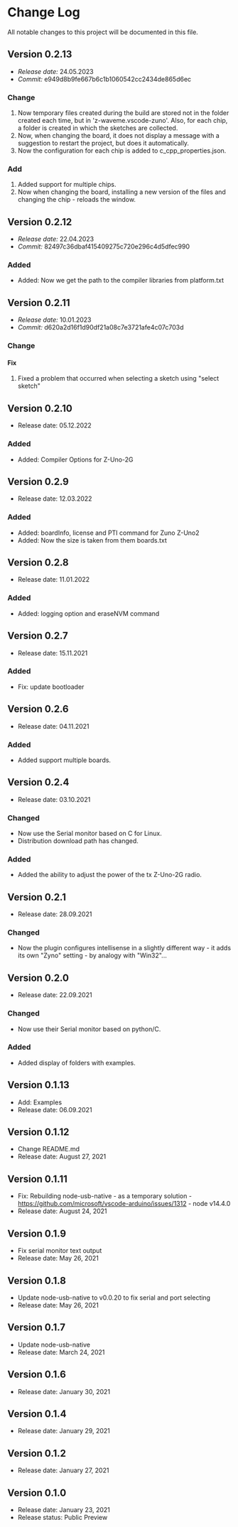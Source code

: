 # Change Log
All notable changes to this project will be documented in this file.


## Version 0.2.13
- *Release date:* 24.05.2023
- *Commit:* e949d8b9fe667b6c1b1060542cc2434de865d6ec
### Change
1. Now temporary files created during the build are stored not in the folder created each time, but in 'z-waveme.vscode-zuno'. Also, for each chip, a folder is created in which the sketches are collected.
2. Now, when changing the board, it does not display a message with a suggestion to restart the project, but does it automatically.
3. Now the configuration for each chip is added to c_cpp_properties.json.

### Add
1. Added support for multiple chips.
2. Now when changing the board, installing a new version of the files and changing the chip - reloads the window.


## Version 0.2.12
- *Release date:* 22.04.2023
- *Commit:* 82497c36dbaf415409275c720e296c4d5dfec990

### Added
- Added: Now we get the path to the compiler libraries from platform.txt



## Version 0.2.11
- *Release date:* 10.01.2023
- *Commit:* d620a2d16f1d90df21a08c7e3721afe4c07c703d
### Change

#### Fix
1. Fixed a problem that occurred when selecting a sketch using "select sketch"



## Version 0.2.10
- Release date: 05.12.2022

### Added
- Added: Compiler Options for Z-Uno-2G



## Version 0.2.9
- Release date: 12.03.2022

### Added
- Added: boardInfo, license and PTI command for Zuno Z-Uno2
- Added: Now the size is taken from them boards.txt



## Version 0.2.8
- Release date: 11.01.2022

### Added
- Added: logging option and eraseNVM command



## Version 0.2.7
- Release date: 15.11.2021

### Added
- Fix: update bootloader



## Version 0.2.6
- Release date: 04.11.2021

### Added
- Added support multiple boards.



## Version 0.2.4
- Release date: 03.10.2021

### Changed
- Now use the Serial monitor based on C for Linux.
- Distribution download path has changed.

### Added
- Added the ability to adjust the power of the tx Z-Uno-2G radio.



## Version 0.2.1
- Release date: 28.09.2021

### Changed
- Now the plugin configures intellisense in a slightly different way - it adds its own "Zyno" setting - by analogy with "Win32"...



## Version 0.2.0
- Release date: 22.09.2021

### Changed
- Now use their Serial monitor based on python/C.

### Added
- Added display of folders with examples. 



## Version 0.1.13
- Add: Examples
- Release date: 06.09.2021



## Version 0.1.12
- Change README.md
- Release date: August 27, 2021



## Version 0.1.11
- Fix: Rebuilding node-usb-native - as a temporary solution - https://github.com/microsoft/vscode-arduino/issues/1312 - node v14.4.0
- Release date: August 24, 2021



## Version 0.1.9
- Fix serial monitor text output
- Release date: May 26, 2021



## Version 0.1.8
- Update node-usb-native to v0.0.20 to fix serial and port selecting
- Release date: May 26, 2021



## Version 0.1.7
- Update node-usb-native
- Release date: March 24, 2021



## Version 0.1.6
- Release date: January 30, 2021



## Version 0.1.4
- Release date: January 29, 2021



## Version 0.1.2
- Release date: January 27, 2021



## Version 0.1.0

- Release date: January 23, 2021
- Release status: Public Preview
